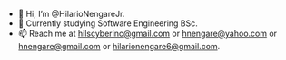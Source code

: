 - 👋 Hi, I’m @HilarioNengareJr.
- 🌱 Currently studying Software Engineering BSc.
- 📫 Reach me at hilscyberinc@gmail.com or hnengare@yahoo.com or hnengare@gmail.com or hilarionengare6@gmail.com.
